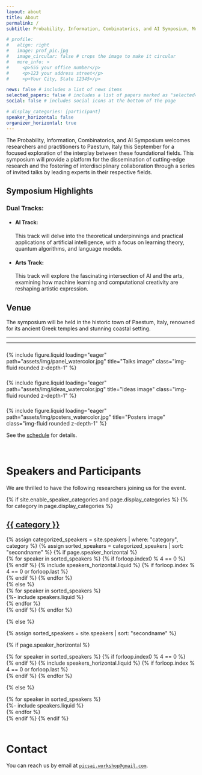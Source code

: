 ```yaml
---
layout: about
title: About
permalink: /
subtitle: Probability, Information, Combinatorics, and AI Symposium, Monday-Saturday, 22-28 of September 2024</a>. Paestum, Italy.

# profile:
#   align: right
#   image: prof_pic.jpg
#   image_circular: false # crops the image to make it circular
#   more_info: >
#     <p>555 your office number</p>
#     <p>123 your address street</p>
#     <p>Your City, State 12345</p>

news: false # includes a list of news items
selected_papers: false # includes a list of papers marked as "selected={true}"
social: false # includes social icons at the bottom of the page

# display_categories: [participant]
speaker_horizontal: false
organizer_horizontal: true
---
```



<p>The Probability, Information, Combinatorics, and AI Symposium
welcomes researchers and practitioners to Paestum, Italy this
September for a focused exploration of the interplay between these
foundational fields. This symposium will provide a platform for
the dissemination of cutting-edge research and the fostering of
interdisciplinary collaboration through a series of invited talks
by leading experts in their respective fields. </p>

<h2>Symposium Highlights</h2>

<div class="track">
    <h3>Dual Tracks:</h3>
    <ul>
        <li>
            <h4>AI Track:</h4>
            <p>This track will delve into the theoretical
            underpinnings and practical applications of artificial
            intelligence, with a focus on learning theory, quantum
            algorithms, and language models.</p>
        </li>
        <li>
            <h4>Arts Track:</h4> 
            <p>This track will explore the fascinating
            intersection of AI and the arts, examining how machine
            learning and computational creativity are reshaping
            artistic expression.</p>
        </li>
    </ul>
</div>


<h2>Venue</h2>
<p>The symposium will be held in the historic town of Paestum,
Italy, renowned for its ancient Greek temples and stunning coastal
setting.</p>

---
---

<div class="row">
    <div class="col-sm mt-3 mt-md-0">
        <h3 style="text-align:center;"></h3>
        {% include figure.liquid loading="eager" path="assets/img/panel_watercolor.jpg" title="Talks image" class="img-fluid rounded z-depth-1" %}
    </div>
    <div class="col-sm mt-3 mt-md-0">
        <h3 style="text-align:center;"></h3>
        {% include figure.liquid loading="eager" path="assets/img/ideas_watercolor.jpg" title="Ideas image" class="img-fluid rounded z-depth-1" %}
    </div>
    <div class="col-sm mt-3 mt-md-0">
        <h3 style="text-align:center;"></h3>
        {% include figure.liquid loading="eager" path="assets/img/posters_watercolor.jpg" title="Posters image" class="img-fluid rounded z-depth-1" %}
    </div>
</div>

See the [schedule](/schedule) for details.

<!-- Speakers -->
<br>
<h1><b>Speakers and Participants</b></h1>

We are thrilled to have the following researchers joining us for the event.

<div class="speakers">
{% if site.enable_speaker_categories and page.display_categories %}
  {% for category in page.display_categories %}
  <a id="{{ category }}" href=".#{{ category }}">
    <h2 class="category">{{ category }}</h2>
  </a>
  {% assign categorized_speakers = site.speakers | where: "category", category %}
  {% assign sorted_speakers = categorized_speakers | sort: "secondname" %}
  {% if page.speaker_horizontal %}
  <div class="container">
    {% for speaker in sorted_speakers %}
      {% if forloop.index0 % 4 == 0 %}
        <div class="row row-cols-4"> {% endif %} 
          {% include speakers_horizontal.liquid %}
      {% if forloop.index % 4 == 0 or forloop.last %}
        </div> {% endif %}
    {% endfor %}
  </div>
  {% else %}
  <div class="d-flex flex-wrap"> 
    {% for speaker in sorted_speakers %}
      <div class="p-2 flex-grow-1 flex-basis-0" style="flex-basis: 25%;"> {%- include speakers.liquid %}</div>
    {% endfor %}
  </div>
  {% endif %}
  {% endfor %}

{% else %}

{% assign sorted_speakers = site.speakers | sort: "secondname" %}

  {% if page.speaker_horizontal %}

  <div class="container">
    {% for speaker in sorted_speakers %}
      {% if forloop.index0 % 4 == 0 %}
        <div class="row row-cols-4"> {% endif %}
        {% include speakers_horizontal.liquid %}
      {% if forloop.index % 4 == 0 or forloop.last %}
        </div> {% endif %}
    {% endfor %}
  </div>

{% else %}
  <div class="d-flex flex-wrap">
    {% for speaker in sorted_speakers %}
      <div class="p-2 flex-grow-0 flex-basis-0" style="flex-basis: 25%;">
        {%- include speakers.liquid %}
      </div>
    {% endfor %}
  </div>
{% endif %}
{% endif %}
</div>

<br>
<h1><b>Contact</b></h1>

You can reach us by email at [``picsai.workshop@gmail.com``](mailto:picsai.workshop@gmail.com).
